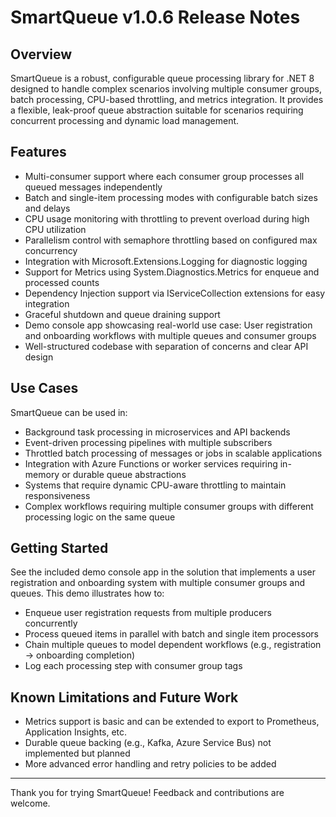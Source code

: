 ﻿# SmartQueue v1.0.6 Release Notes

## Overview

SmartQueue is a robust, configurable queue processing library for .NET 8 designed to handle complex scenarios involving multiple consumer groups, batch processing, CPU-based throttling, and metrics integration. It provides a flexible, leak-proof queue abstraction suitable for scenarios requiring concurrent processing and dynamic load management.

## Features

- Multi-consumer support where each consumer group processes all queued messages independently
- Batch and single-item processing modes with configurable batch sizes and delays
- CPU usage monitoring with throttling to prevent overload during high CPU utilization
- Parallelism control with semaphore throttling based on configured max concurrency
- Integration with Microsoft.Extensions.Logging for diagnostic logging
- Support for Metrics using System.Diagnostics.Metrics for enqueue and processed counts
- Dependency Injection support via IServiceCollection extensions for easy integration
- Graceful shutdown and queue draining support
- Demo console app showcasing real-world use case: User registration and onboarding workflows with multiple queues and consumer groups
- Well-structured codebase with separation of concerns and clear API design

## Use Cases

SmartQueue can be used in:

- Background task processing in microservices and API backends
- Event-driven processing pipelines with multiple subscribers
- Throttled batch processing of messages or jobs in scalable applications
- Integration with Azure Functions or worker services requiring in-memory or durable queue abstractions
- Systems that require dynamic CPU-aware throttling to maintain responsiveness
- Complex workflows requiring multiple consumer groups with different processing logic on the same queue

## Getting Started

See the included demo console app in the solution that implements a user registration and onboarding system with multiple consumer groups and queues. This demo illustrates how to:

- Enqueue user registration requests from multiple producers concurrently
- Process queued items in parallel with batch and single item processors
- Chain multiple queues to model dependent workflows (e.g., registration → onboarding completion)
- Log each processing step with consumer group tags

## Known Limitations and Future Work

- Metrics support is basic and can be extended to export to Prometheus, Application Insights, etc.
- Durable queue backing (e.g., Kafka, Azure Service Bus) not implemented but planned
- More advanced error handling and retry policies to be added

---

Thank you for trying SmartQueue! Feedback and contributions are welcome.
